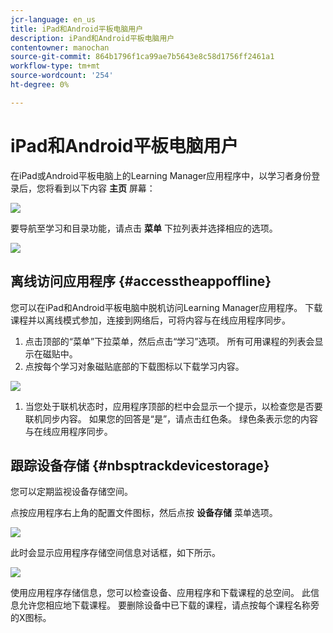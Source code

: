 ```yaml
---
jcr-language: en_us
title: iPad和Android平板电脑用户
description: iPand和Android平板电脑用户
contentowner: manochan
source-git-commit: 864b1796f1ca99ae7b5643e8c58d1756ff2461a1
workflow-type: tm+mt
source-wordcount: '254'
ht-degree: 0%

---
```




# iPad和Android平板电脑用户

在iPad或Android平板电脑上的Learning Manager应用程序中，以学习者身份登录后，您将看到以下内容 **主页** 屏幕：

![](assets/screenshot-2015-08-07-12-24-40-e1439211134842.png)

要导航至学习和目录功能，请点击 **菜单** 下拉列表并选择相应的选项。

![](assets/menu-ipad.png)

## 离线访问应用程序 {#accesstheappoffline}

您可以在iPad和Android平板电脑中脱机访问Learning Manager应用程序。 下载课程并以离线模式参加，连接到网络后，可将内容与在线应用程序同步。

1. 点击顶部的“菜单”下拉菜单，然后点击“学习”选项。 所有可用课程的列表会显示在磁贴中。
1. 点按每个学习对象磁贴底部的下载图标以下载学习内容。

![](assets/download-ipad.png)

1. 当您处于联机状态时，应用程序顶部的栏中会显示一个提示，以检查您是否要联机同步内容。 如果您的回答是“是”，请点击红色条。 绿色条表示您的内容与在线应用程序同步。

## 跟踪设备存储 {#nbsptrackdevicestorage}

您可以定期监视设备存储空间。

点按应用程序右上角的配置文件图标，然后点按 **设备存储** 菜单选项。

![](assets/app-device-storage.png)

此时会显示应用程序存储空间信息对话框，如下所示。

![](assets/app-storage.png)

使用应用程序存储信息，您可以检查设备、应用程序和下载课程的总空间。 此信息允许您相应地下载课程。 要删除设备中已下载的课程，请点按每个课程名称旁的X图标。
